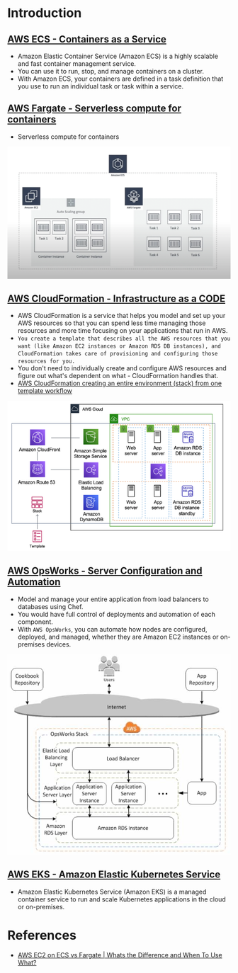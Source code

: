 
# Introduction

## [AWS ECS - Containers as a Service](https://docs.aws.amazon.com/AmazonECS/latest/developerguide/Welcome.html) 
- Amazon Elastic Container Service (Amazon ECS) is a highly scalable and fast container management service. 
- You can use it to run, stop, and manage containers on a cluster. 
- With Amazon ECS, your containers are defined in a task definition that you use to run an individual task or task within a service.

## [AWS Fargate - Serverless compute for containers](https://aws.amazon.com/fargate/)
- Serverless compute for containers

![img.png](assests/aws_ecs_fargate.png)

## [AWS CloudFormation - Infrastructure as a CODE](https://aws.amazon.com/cloudformation/)
- AWS CloudFormation is a service that helps you model and set up your AWS resources so that you can spend less time managing those resources and more time focusing on your applications that run in AWS. 
- `You create a template that describes all the AWS resources that you want (like Amazon EC2 instances or Amazon RDS DB instances), and CloudFormation takes care of provisioning and configuring those resources for you.` 
- You don't need to individually create and configure AWS resources and figure out what's dependent on what - CloudFormation handles that.
- [AWS CloudFormation creating an entire environment (stack) from one template workflow](https://docs.aws.amazon.com/whitepapers/latest/introduction-devops-aws/aws-cloudformation.html)

![img.png](assests/aws_cloudformation.png)

## [AWS OpsWorks - Server Configuration and Automation](https://stackshare.io/stackups/amazon-ec2-container-service-vs-aws-opswork)
- Model and manage your entire application from load balancers to databases using Chef.
- You would have full control of deployments and automation of each component.
- With `AWS OpsWorks`, you can automate how nodes are configured, deployed, and managed, whether they are Amazon EC2 instances or on-premises devices.

![img.png](../assests/aws_opsworks_img.png)


## [AWS EKS - Amazon Elastic Kubernetes Service](https://aws.amazon.com/eks/)
- Amazon Elastic Kubernetes Service (Amazon EKS) is a managed container service to run and scale Kubernetes applications in the cloud or on-premises.

# References
- [AWS EC2 on ECS vs Fargate | Whats the Difference and When To Use What?](https://www.youtube.com/watch?v=DVrGXjjkpig)
